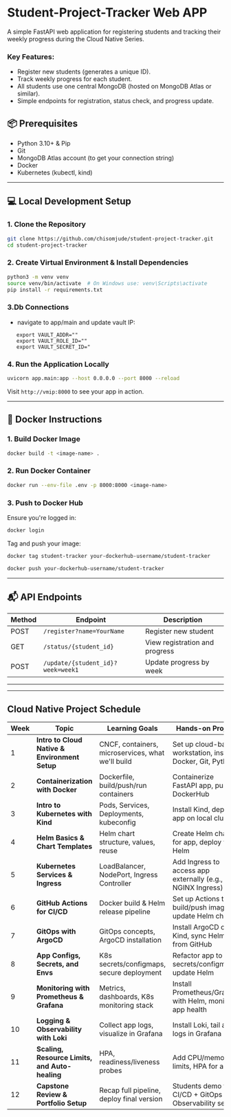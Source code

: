 # Student-Project-Tracker Web APP
A simple FastAPI web application for registering students and tracking their weekly progress during the Cloud Native Series.

### Key Features:
- Register new students (generates a unique ID).
- Track weekly progress for each student.
- All students use one central MongoDB (hosted on MongoDB Atlas or similar).
- Simple endpoints for registration, status check, and progress update.

## 📦 Prerequisites
- Python 3.10+ & Pip  
- Git
- MongoDB Atlas account (to get your connection string)
- Docker 
- Kubernetes (kubectl, kind) 

---

## 💻 Local Development Setup

### 1. Clone the Repository
```bash
git clone https://github.com/chisomjude/student-project-tracker.git
cd student-project-tracker
```

### 2. Create Virtual Environment & Install Dependencies
```bash
python3 -m venv venv
source venv/bin/activate  # On Windows use: venv\Scripts\activate
pip install -r requirements.txt
```

### 3.Db Connections
- navigate to app/main and update vault IP:

```
   export VAULT_ADDR=""
   export VAULT_ROLE_ID=""
   export VAULT_SECRET_ID="
```

### 4. Run the Application Locally
```bash
uvicorn app.main:app --host 0.0.0.0 --port 8000 --reload
```
Visit `http://vmip:8000` to see your app in action.

---

## 🐳 Docker Instructions

### 1. Build Docker Image
```bash
docker build -t <image-name> .
```

### 2. Run Docker Container
```bash
docker run --env-file .env -p 8000:8000 <image-name>
```

### 3. Push to Docker Hub
Ensure you're logged in:
```bash
docker login
```
Tag and push your image:
```bash
docker tag student-tracker your-dockerhub-username/student-tracker

docker push your-dockerhub-username/student-tracker
```

---

## 📬 API Endpoints

| Method | Endpoint | Description |
|--------|----------|-------------|
| POST   | `/register?name=YourName` | Register new student |
| GET    | `/status/{student_id}`    | View registration and progress |
| POST   | `/update/{student_id}?week=week1` | Update progress by week |

---

<!--## 🌐 Deploying to Cloud (Optional)
You can deploy the app on platforms like:
- Render
- Railway
- Fly.io
- Azure App Service
- Elastic Beanstalk or more-->

---
## Cloud Native Project Schedule

| Week | Topic                                          | Learning Goals                                    | Hands-on Project                                            |
| ---- | ---------------------------------------------- | ------------------------------------------------- | ----------------------------------------------------------- |
| 1    | **Intro to Cloud Native & Environment Setup**  | CNCF, containers, microservices, what we'll build | Set up cloud-based workstation, install Docker, Git, Python |
| 2    | **Containerization with Docker**               | Dockerfile, build/push/run containers             | Containerize FastAPI app, push to DockerHub                 |
| 3    | **Intro to Kubernetes with Kind**              | Pods, Services, Deployments, kubeconfig           | Install Kind, deploy app on local cluster                   |
| 4    | **Helm Basics & Chart Templates**              | Helm chart structure, values, reuse               | Create Helm chart for app, deploy with Helm                 |
| 5    | **Kubernetes Services & Ingress**              | LoadBalancer, NodePort, Ingress Controller        | Add Ingress to access app externally (e.g., NGINX Ingress)  |
| 6    | **GitHub Actions for CI/CD**                   | Docker build & Helm release pipeline              | Set up Actions to build/push image & update Helm chart      |
| 7    | **GitOps with ArgoCD**                         | GitOps concepts, ArgoCD installation              | Install ArgoCD on Kind, sync Helm app from GitHub           |
| 8    | **App Configs, Secrets, and Envs**             | K8s secrets/configmaps, secure deployment         | Refactor app to use secrets/configmaps, update Helm         |
| 9    | **Monitoring with Prometheus & Grafana**       | Metrics, dashboards, K8s monitoring stack         | Install Prometheus/Grafana with Helm, monitor app health    |
| 10   | **Logging & Observability with Loki**          | Collect app logs, visualize in Grafana            | Install Loki, tail app logs in Grafana                      |
| 11   | **Scaling, Resource Limits, and Auto-healing** | HPA, readiness/liveness probes                    | Add CPU/memory limits, HPA for app                          |
| 12   | **Capstone Review & Portfolio Setup**          | Recap full pipeline, deploy final version         | Students demo full CI/CD + GitOps + Observability setup     |


<!--## 👩🏽‍💻 Built for the Cloud Native Series by Chisom
This project is used for learning cloud-native tools and Hands-on Project.

Feel free to fork and extend it! ->
